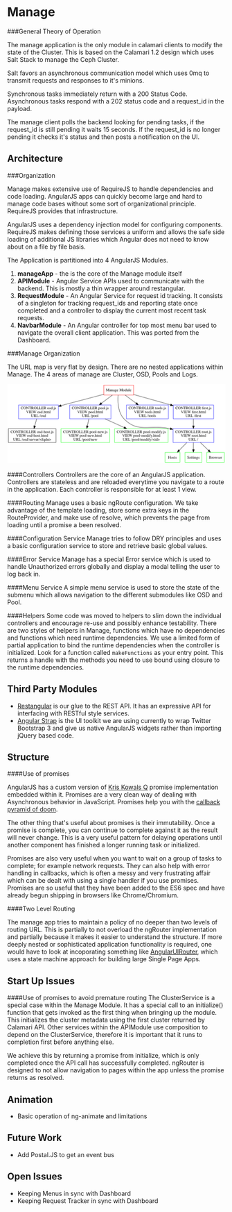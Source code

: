 Manage
======
###General Theory of Operation

The manage application is the only module in calamari clients to modify the state of the Cluster. This is based on the Calamari 1.2 design which uses Salt Stack to manage the Ceph Cluster.

Salt favors an asynchronous communication model which uses 0mq to transmit requests and responses to it's minions.

Synchronous tasks immediately return with a 200 Status Code.
Asynchronous tasks respond with a 202 status code and a request_id in the payload.

The manage client polls the backend looking for pending tasks, if the request_id is still pending it waits 15 seconds. If the request_id is no longer pending it checks it's status and then posts a notification on the UI.


Architecture
------------

###Organization

Manage makes extensive use of RequireJS to handle dependencies and code loading. AngularJS apps can quickly become large and hard to manage code bases without some sort of organizational principle. RequireJS provides that infrastructure.

AngularJS uses a dependency injection model for configuring components. RequireJS makes defining those services a uniform and allows the safe side loading of additional JS libraries which Angular does not need to know about on a file by file basis.

The Application is partitioned into 4 AngularJS Modules. 

1. **manageApp** - the is the core of the Manage module itself
2. **APIModule** - Angular Service APIs used to communicate with the backend. This is mostly a thin wrapper around restangular.
3. **RequestModule** - An Angular Service for request id tracking. It consists of a singleton for tracking request_ids and reporting state once completed and a controller to display the current most recent task requests.
4. **NavbarModule** - An Angular controller for top most menu bar used to navigate the overall client application. This was ported from the Dashboard.

###Manage Organization

The URL map is very flat by design. There are no nested applications within Manage. The 4 areas of manage are Cluster, OSD, Pools and Logs.

![Route Graph](documentation/routes.png)

####Controllers
Controllers are the core of an AngularJS application. Controllers are stateless and are reloaded everytime you navigate to a route in the application. Each controller is responsible for at least 1 view.

####Routing
Manage uses a basic ngRoute configuration. We take advantage of the template loading, store some extra keys in the RouteProvider, and make use of resolve, which prevents the page from loading until a promise a been resolved.

####Configuration Service
Manage tries to follow DRY principles and uses a basic configuration service to store and retrieve basic global values.

####Error Service
Manage has a special Error service which is used to handle Unauthorized errors globally and display a modal telling the user to log back in.

####Menu Service
A simple menu service is used to store the state of the submenu which allows navigation to the different submodules like OSD and Pool.

####Helpers
Some code was moved to helpers to slim down the individual controllers and encourage re-use and possibly enhance testability. There are two styles of helpers in Manage, functions which have no dependencies and functions which need runtime dependencies. We use a limited form of partial application to bind the runtime dependencies when the controller is initialized. Look for a function called `makeFunctions` as your entry point. This returns a handle with the methods you need to use bound using closure to the runtime dependencies.



Third Party Modules
--------------------

* [Restangular](https://github.com/mgonto/restangular) is our glue to the REST API. It has an expressive API for interfacing with RESTful style services.
* [Angular Strap](http://mgcrea.github.io/angular-strap/) is the UI toolkit we are using currently to wrap Twitter Bootstrap 3 and give us native AngularJS widgets rather than importing jQuery based code.

Structure
---------

####Use of promises

AngularJS has a custom version of [Kris Kowals Q](https://github.com/kriskowal/q) promise implementation embedded within it. Promises are  a very clean way of dealing with Asynchronous behavior in JavaScript. Promises help you with the [callback pyramid of doom](http://tritarget.org/blog/2012/11/28/the-pyramid-of-doom-a-javascript-style-trap/).

The other thing that's useful about promises is their immutability. Once a promise is complete, you can continue to complete against it as the result will never change. This is a very useful pattern for delaying operations until another component has finished a longer running task or initialized.

Promises are also very useful when you want to wait on a group of tasks to complete; for example network requests. They can also help with error handling in callbacks, which is often a messy and very frustrating affair which can be dealt with using a single handler if you use promises. Promises are so useful that they have been added to the ES6 spec and have already begun shipping in browsers like Chrome/Chromium.

####Two Level Routing

The manage app tries to maintain a policy of no deeper than two levels of routing URL. This is partially to not overload the ngRouter implementation and partially because it makes it easier to understand the structure. If more deeply nested or sophisticated application functionality is required, one would have to look at incoporating something like [AngularUIRouter](https://github.com/angular-ui/ui-router), which uses a state machine approach for building large Single Page Apps.

Start Up Issues
---------------
####Use of promises to avoid premature routing
The ClusterService is a special case within the Manage Module. It has a special call to an initialize() function that gets invoked as the first thing when bringing up the module. This initializes the cluster metadata using the first cluster returned by Calamari API. Other services within the APIModule use composition to depend on the ClusterService, therefore it is important that it runs to completion first before anything else.

We achieve this by returning a promise from initialize, which is only completed once the API call has successfully completed. ngRouter is designed to not allow navigation to pages within the app unless the promise returns as resolved.

Animation
---------
* Basic operation of ng-animate and limitations


Future Work
-----------
* Add Postal.JS to get an event bus

Open Issues
-----------
* Keeping Menus in sync with Dashboard
* Keeping Request Tracker in sync with Dashboard